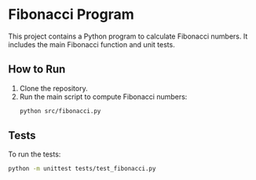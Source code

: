 # Fibonacci Program

This project contains a Python program to calculate Fibonacci numbers.
It includes the main Fibonacci function and unit tests.

## How to Run

1. Clone the repository.
2. Run the main script to compute Fibonacci numbers:
    ```bash
    python src/fibonacci.py
    ```

## Tests

To run the tests:
```bash
python -m unittest tests/test_fibonacci.py
